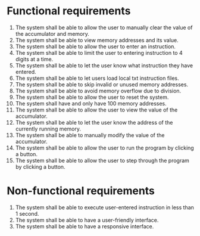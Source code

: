 # Functional requirements
1. The system shall be able to allow the user to manually clear the value of the accumulator and memory.
2. The system shall be able to view memory addresses and its value.
3. The system shall be able to allow the user to enter an instruction.
4. The system shall be able to limit the user to entering instruction to 4 digits at a time.
5. The system shall be able to let the user know what instruction they have entered.
6. The system shall be able to let users load local txt instruction files.
7. The system shall be able to skip invalid or unused memory addresses.
8. The system shall be able to avoid memory overflow due to division.
9. The system shall be able to allow the user to reset the system.
10. The system shall have and only have 100 memory addresses.
11. The system shall be able to allow the user to view the value of the accumulator.
12. The system shall be able to let the user know the address of the currently running memory.
13. The system shall be able to manually modify the value of the accumulator.
14. The system shall be able to allow the user to run the program by clicking a button.
15. The system shall be able to allow the user to step through the program by clicking a button.

# Non-functional requirements
1. The system shall be able to execute user-entered instruction in less than 1 second.
2. The system shall be able to have a user-friendly interface.
3. The system shall be able to have a responsive interface.
